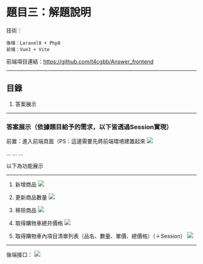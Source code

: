 # 題目三：解題說明

技術：
```
後端：Laravel8 + Php8
前端：Vue3 + Vite
```

前端項目連結：https://github.com/t4cgbb/Answer_frontend

---

## 目錄
1. 答案展示

---
### 答案展示（依據題目給予的需求，以下皆透過Session實現）

前置：進入前端頁面（PS：這邊需要先將前端環境建置起來
![](https://i.imgur.com/4WzGGcz.gif)

...
...
...

以下為功能展示

---


1. 新增商品
![](https://i.imgur.com/rBpgZBF.gif)


2. 更新商品數量
![](https://i.imgur.com/AYsXhGX.gif)


3. 移除商品
![](https://i.imgur.com/Y0EDZQr.gif)


4. 取得購物車總共價格
![](https://i.imgur.com/KHOWtr9.gif)


5. 取得購物車內項目清單列表（品名、數量、單價、總價格）（＋Session）
![](https://i.imgur.com/T2RZGIR.gif)


---


後端接口：
![](https://i.imgur.com/1YilaGe.png)
